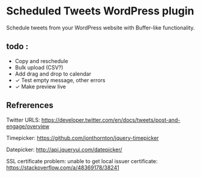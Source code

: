 # Scheduled Tweets WordPress plugin

Schedule tweets from your WordPress website with Buffer-like functionality.

## todo :
- Copy and reschedule
- Bulk upload (CSV?)
- Add drag and drop to calendar
- ✓ Test empty message, other errors
- ✓ Make preview live
 
## Refrerences

Twitter URLS: https://developer.twitter.com/en/docs/tweets/post-and-engage/overview

Timepicker: https://github.com/jonthornton/jquery-timepicker

Datepicker: http://api.jqueryui.com/datepicker/

SSL certificate problem: unable to get local issuer certificate: https://stackoverflow.com/a/48369178/38241
